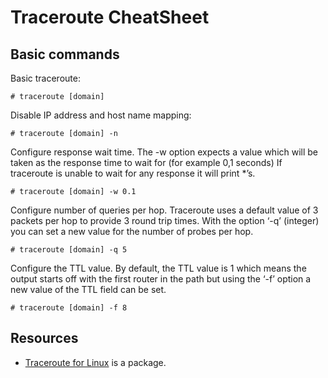 # Traceroute CheatSheet

## Basic commands

Basic traceroute:

    # traceroute [domain]

Disable IP address and host name mapping:

    # traceroute [domain] -n

Configure response wait time. The -w option expects a value which will be taken as the response time to wait for (for example 0,1 seconds) If traceroute is unable to wait for any response it will print *’s.

    # traceroute [domain] -w 0.1

Configure number of queries per hop. Traceroute uses a default value of 3 packets per hop to provide 3 round trip times. With the option ‘-q’ (integer) you can set a new value for the number of probes per hop.

    # traceroute [domain] -q 5

Configure the TTL value. By default, the TTL value is 1 which means the output starts off with the first router in the path but using the ‘-f’ option a new value of the TTL field can be set.

    # traceroute [domain] -f 8 

## Resources

* [Traceroute for Linux](http://traceroute.sourceforge.net/) is a package.